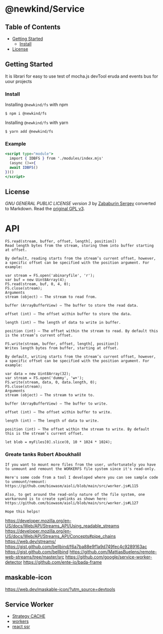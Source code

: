 # @newkind/Service

## Table of Contents <!-- omit in toc -->

- [Getting Started](#getting-started)
  - [Install](#install)
- [License](#license)

## Getting Started

It is librari for easy to use test of mocha.js devTool eruda and events bus for uour projects

### Install

Installing `@newkind/fs` with npm
```console
$ npm i @newkind/fs
```
Installing `@newkind/fs` with yarn
```console
$ yarn add @newkind/fs
```

### Example
```jsx
<script type="module">
  import { IDBFS } from './modules/index.mjs'
  (async ()=>{
  await IDBFS()
})()
</script>
```
## License

*GNU GENERAL PUBLIC LICENSE version 3* by [Zababurin Sergey](https://raw.githubusercontent.com/zababurinsv/z-events/master/LICENSE) converted to Markdown. Read the [original GPL v3](http://www.gnu.org/licenses/).


# API
```textmate
FS.read(stream, buffer, offset, length[, position])
Read length bytes from the stream, storing them into buffer starting at offset.

By default, reading starts from the stream’s current offset, however, a specific offset can be specified with the position argument. For example:

var stream = FS.open('abinaryfile', 'r');
var buf = new Uint8Array(4);
FS.read(stream, buf, 0, 4, 0);
FS.close(stream);
Arguments
stream (object) – The stream to read from.

buffer (ArrayBufferView) – The buffer to store the read data.

offset (int) – The offset within buffer to store the data.

length (int) – The length of data to write in buffer.

position (int) – The offset within the stream to read. By default this is the stream’s current offset.

FS.write(stream, buffer, offset, length[, position])
Writes length bytes from buffer, starting at offset.

By default, writing starts from the stream’s current offset, however, a specific offset can be specified with the position argument. For example:

var data = new Uint8Array(32);
var stream = FS.open('dummy', 'w+');
FS.write(stream, data, 0, data.length, 0);
FS.close(stream);
Arguments
stream (object) – The stream to write to.

buffer (ArrayBufferView) – The buffer to write.

offset (int) – The offset within buffer to write.

length (int) – The length of data to write.

position (int) – The offset within the stream to write. By default this is the stream’s current offset.
```


```textmate
let blob = myFiles[0].slice(0, 10 * 1024 * 1024);
```


### Greate tanks Robert Aboukhalil

```textmate
If you want to mount more files from the user, unfortunately you have to unmount and remount the WORKERFS file system since it's read-only.

Here's some code from a tool I developed where you can see sample code to unmount/remount: https://github.com/biowasm/aioli/blob/main/src/worker.js#L115

Also, to get around the read-only nature of the file system, one workaround is to create symlinks as shown here: https://github.com/biowasm/aioli/blob/main/src/worker.js#L127

Hope this helps!
```

https://developer.mozilla.org/en-US/docs/Web/API/Streams_API/Using_readable_streams
https://developer.mozilla.org/en-US/docs/Web/API/Streams_API/Concepts#pipe_chains
https://web.dev/streams/
https://gist.github.com/bellbind/f6a7ba88e9f1a9d749fec4c9289163ac
https://gist.github.com/bellbind
https://github.com/MattiasBuelens/remote-web-streams/tree/master/src
https://github.com/google/service-worker-detector
https://github.com/ente-io/bada-frame


## maskable-icon
https://web.dev/maskable-icon/?utm_source=devtools

## Service Worker
* [Strategy CACHE](https://habr.com/ru/company/2gis/blog/345552/)
* [workers](https://medium.com/@vKuka/%D0%B2%D0%B5%D0%B1-%D0%B2%D0%BE%D1%80%D0%BA%D0%B5%D1%80%D1%8B-%D1%81%D0%B5%D1%80%D0%B2%D0%B8%D1%81-%D0%B2%D0%BE%D1%80%D0%BA%D0%B5%D1%80%D1%8B-%D0%B8-%D0%B2%D0%BE%D1%80%D0%BA%D0%BB%D0%B5%D1%82%D1%8B-1e2f561312fd)
* [react ssr](https://habr.com/ru/post/551948/)